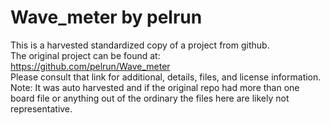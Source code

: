 
# Wave_meter by pelrun  
This is a harvested standardized copy of a project from github.  
The original project can be found at:  
https://github.com/pelrun/Wave_meter  
Please consult that link for additional, details, files, and license information.  
Note: It was auto harvested and if the original repo had more than one board file or anything out of the ordinary the files here are likely not representative.  
    